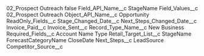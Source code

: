 <?xml version="1.0" encoding="UTF-8"?>
<CustomMetadata xmlns="http://soap.sforce.com/2006/04/metadata" xmlns:xsi="http://www.w3.org/2001/XMLSchema-instance" xmlns:xsd="http://www.w3.org/2001/XMLSchema">
    <label>02_Prospect Outreach</label>
    <protected>false</protected>
    <values>
        <field>Field_API_Name__c</field>
        <value xsi:type="xsd:string">StageName</value>
    </values>
    <values>
        <field>Field_Values__c</field>
        <value xsi:type="xsd:string">02_Prospect Outreach</value>
    </values>
    <values>
        <field>Object_API_Name__c</field>
        <value xsi:type="xsd:string">Opportunity</value>
    </values>
    <values>
        <field>ReadOnly_Fields__c</field>
        <value xsi:type="xsd:string">Stage_Changed_Date__c
Next_Steps_Changed_Date__c
Invoice_Paid__c 
Invoice_Sent__c</value>
    </values>
    <values>
        <field>Record_Type_Name__c</field>
        <value xsi:type="xsd:string">New Business</value>
    </values>
    <values>
        <field>Required_Fields__c</field>
        <value xsi:type="xsd:string">Account
Name
Type
Retail_Target_List__c
StageName
ForecastCategoryName
CloseDate
Next_Steps__c
LeadSource
Competitor_Source__c</value>
    </values>
</CustomMetadata>
